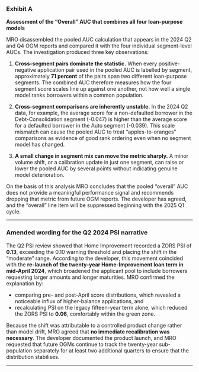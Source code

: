 ### Exhibit A

**Assessment of the “Overall” AUC that combines all four loan-purpose models**

MRO disassembled the pooled AUC calculation that appears in the 2024 Q2 and Q4 OGM reports and compared it with the four individual segment-level AUCs.  The investigation produced three key observations:

1. **Cross-segment pairs dominate the statistic.**
   When every positive-negative application pair used in the pooled AUC is labelled by segment, approximately **71 percent** of the pairs span two different loan-purpose segments.  The combined AUC therefore measures how the four segment score scales line up against one another, not how well a single model ranks borrowers within a common population.

2. **Cross-segment comparisons are inherently unstable.**
   In the 2024 Q2 data, for example, the average score for a non-defaulted borrower in the Debt-Consolidation segment (-0.047) is higher than the average score for a defaulted borrower in the Auto segment (-0.039).  This scale mismatch can cause the pooled AUC to treat “apples-to-oranges” comparisons as evidence of good rank ordering even when no segment model has changed.

3. **A small change in segment mix can move the metric sharply.**
   A minor volume shift, or a calibration update in just one segment, can raise or lower the pooled AUC by several points without indicating genuine model deterioration.

On the basis of this analysis MRO concludes that the pooled “overall” AUC does not provide a meaningful performance signal and recommends dropping that metric from future OGM reports.  The developer has agreed, and the “overall” line item will be suppressed beginning with the 2025 Q1 cycle.

---

### Amended wording for the Q2 2024 PSI narrative

The Q2 PSI review showed that Home Improvement recorded a ZORS PSI of **0.13**, exceeding the 0.10 warning threshold and placing the shift in the “moderate” range.  According to the developer, this movement coincided with the **re-launch of the twenty-year Home-Improvement loan term in mid-April 2024**, which broadened the applicant pool to include borrowers requesting larger amounts and longer maturities.  MRO confirmed the explanation by:

* comparing pre- and post-April score distributions, which revealed a noticeable influx of higher-balance applications, and
* recalculating PSI on the legacy fifteen-year term alone, which reduced the ZORS PSI to **0.06**, comfortably within the green zone.

Because the shift was attributable to a controlled product change rather than model drift, MRO agreed that **no immediate recalibration was necessary**.  The developer documented the product launch, and MRO requested that future OGMs continue to track the twenty-year sub-population separately for at least two additional quarters to ensure that the distribution stabilises.

---
